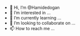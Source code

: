 - 👋 Hi, I’m @Hamidedogan
- 👀 I’m interested in ...
- 🌱 I’m currently learning ...
- 💞️ I’m looking to collaborate on ...
- 📫 How to reach me ...

<!---
Hamidedogan/Hamidedogan is a ✨ special ✨ repository because its `README.md` (this file) appears on your GitHub profile.
You can click the Preview link to take a look at your changes.
--->
